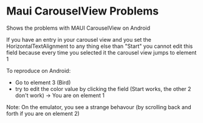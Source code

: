 # Maui CarouselView Problems

Shows the problems with MAUI CarouselView on Android

If you have an entry in your carousel view and you set the HorizontalTextAlignment to any thing else than "Start" you cannot edit this field because every time you selected it the carousel view jumps to element 1


To reproduce on Android:
- Go to element 3 (Bird)
- try to edit the color value by clicking the field (Start works, the other 2 don't work) -> You are on element 1

Note: On the emulator, you see a strange behavour (by scrolling back and forth if you are on element 2)